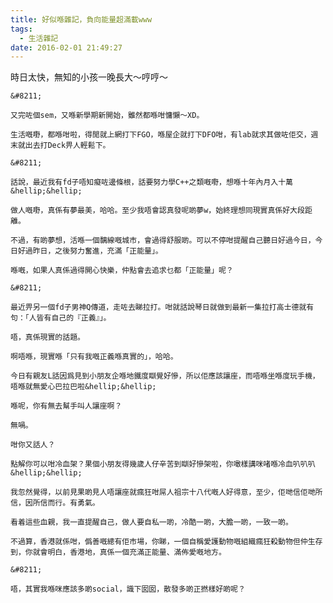 ```yaml
---
title: 好似喺雜記，負向能量超滿載www
tags:
  - 生活雜記
date: 2016-02-01 21:49:27
---
```


時日太快，無知的小孩一晚長大〜哼哼〜

	&#8211;

	又完咗個sem，又喺新學期新開始，雖然都喺咁慵懶〜XD。

	生活嘅嘢，都喺咁啦，得閒就上網打下FGO，喺屋企就打下DFO咁，有lab就求其做咗佢交，週末就出去打Deck畀人輕鬆下。

	&#8211;

	話說，最近我有fd子唔知癡咗邊條根，話要努力學C++之類嘅嘢，想喺十年內月入十萬&hellip;&hellip;

	做人嘅嘢，真係有夢最美，哈哈。至少我唔會認真發呢啲夢w，始終理想同現實真係好大段距離。

	不過，有啲夢想，活喺一個黐線嘅城市，會過得舒服啲。可以不停咁提醒自己聽日好過今日，今日好過昨日，之後努力奮進，充滿「正能量」。

	喺嘅，如果人真係過得開心快樂，仲點會去追求乜都「正能量」呢？

	&#8211;

	最近畀另一個fd子男神Q傳道，走咗去睇拉打。咁就話說琴日就做到最新一集拉打高士德就有句：「人皆有自己的『正義』」。

	唔，真係現實的話題。

	啊唔喺，現實喺「只有我嘅正義喺真實的」，哈哈。

	今日有親友L話因爲見到小朋友企喺地鐵度瞓覺好慘，所以佢應該讓座，而唔喺坐喺度玩手機，唔喺就無愛心巴拉巴啦&hellip;&hellip;

	喺呢，你有無去幫手叫人讓座啊？

	無喎。

	咁你又話人？

	點解你可以咁冷血架？果個小朋友得幾歲人仔辛苦到瞓好慘架啦，你噉樣講咪啫喺冷血叭叭叭&hellip;&hellip;

	我忽然覺得，以前見果啲見人唔讓座就瘋狂咁屌人祖宗十八代嘅人好得意，至少，佢哋信佢哋所信，因所信而行。有勇氣。

	看着這些血親，我一直提醒自己，做人要自私一啲，冷酷一啲，大膽一啲，一致一啲。

	不過算，香港就係咁，僞善嘅總有佢市場，你睇，一個自稱愛護動物嘅組織瘋狂殺動物但仲生存到，你就會明白，香港地，真係一個充滿正能量、滿佈愛嘅地方。

	&#8211;

	唔，其實我喺咪應該多啲social，識下囡囡，散發多啲正撚樣好啲呢？
